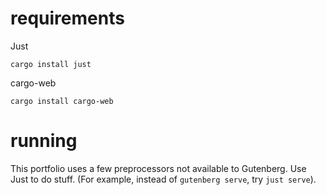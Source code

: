 # requirements

Just

```
cargo install just
```

cargo-web

```
cargo install cargo-web
```

# running

This portfolio uses a few preprocessors not available to Gutenberg.  Use Just to do stuff. (For example, instead of `gutenberg serve`, try `just serve`). 